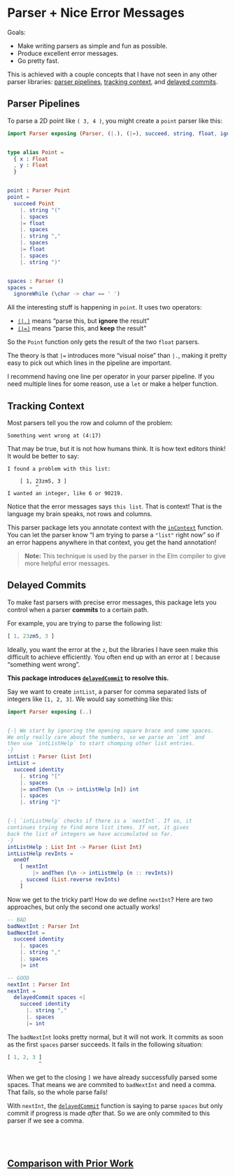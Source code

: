 # Parser + Nice Error Messages

Goals:

  - Make writing parsers as simple and fun as possible.
  - Produce excellent error messages.
  - Go pretty fast.

This is achieved with a couple concepts that I have not seen in any other parser libraries: [parser pipelines](#parser-pipelines), [tracking context](#tracking-context), and [delayed commits](#delayed-commits).


## Parser Pipelines

To parse a 2D point like `( 3, 4 )`, you might create a `point` parser like this:

```elm
import Parser exposing (Parser, (|.), (|=), succeed, string, float, ignoreWhile)


type alias Point =
  { x : Float
  , y : Float
  }


point : Parser Point
point =
  succeed Point
    |. string "("
    |. spaces
    |= float
    |. spaces
    |. string ","
    |. spaces
    |= float
    |. spaces
    |. string ")"


spaces : Parser ()
spaces =
  ignoreWhile (\char -> char == ' ')
```

All the interesting stuff is happening in `point`. It uses two operators:

  - [`(|.)`][ignore] means “parse this, but **ignore** the result”
  - [`(|=)`][keep] means “parse this, and **keep** the result”

So the `Point` function only gets the result of the two `float` parsers.

[ignore]: http://package.elm-lang.org/packages/elm-tools/parser/latest/Parser#|.
[keep]: http://package.elm-lang.org/packages/elm-tools/parser/latest/Parser#|=

The theory is that `|=` introduces more “visual noise” than `|.`, making it pretty easy to pick out which lines in the pipeline are important.

I recommend having one line per operator in your parser pipeline. If you need multiple lines for some reason, use a `let` or make a helper function.


## Tracking Context

Most parsers tell you the row and column of the problem:

    Something went wrong at (4:17)

That may be true, but it is not how humans think. It is how text editors think! It would be better to say:

    I found a problem with this list:

        [ 1, 23zm5, 3 ]
             ^
    I wanted an integer, like 6 or 90219.

Notice that the error messages says `this list`. That is context! That is the language my brain speaks, not rows and columns.

This parser package lets you annotate context with the [`inContext`][inContext] function. You can let the parser know “I am trying to parse a `"list"` right now” so if an error happens anywhere in that context, you get the hand annotation!

[inContext]: http://package.elm-lang.org/packages/elm-tools/parser/latest/Parser#inContext

> **Note:** This technique is used by the parser in the Elm compiler to give more helpful error messages.


## Delayed Commits

To make fast parsers with precise error messages, this package lets you control when a parser **commits** to a certain path.

For example, you are trying to parse the following list:

```elm
[ 1, 23zm5, 3 ]
```

Ideally, you want the error at the `z`, but the libraries I have seen make this difficult to achieve efficiently. You often end up with an error at `[` because “something went wrong”.

**This package introduces [`delayedCommit`][delayedCommit] to resolve this.**

Say we want to create `intList`, a parser for comma separated lists of integers like `[1, 2, 3]`. We would say something like this:

[delayedCommit]: http://package.elm-lang.org/packages/elm-tools/parser/latest/Parser#delayedCommit

```elm
import Parser exposing (..)


{-| We start by ignoring the opening square brace and some spaces.
We only really care about the numbers, so we parse an `int` and
then use `intListHelp` to start chomping other list entries.
-}
intList : Parser (List Int)
intList =
  succeed identity
    |. string "["
    |. spaces
    |= andThen (\n -> intListHelp [n]) int
    |. spaces
    |. string "]"


{-| `intListHelp` checks if there is a `nextInt`. If so, it
continues trying to find more list items. If not, it gives
back the list of integers we have accumulated so far.
-}
intListHelp : List Int -> Parser (List Int)
intListHelp revInts =
  oneOf
    [ nextInt
        |> andThen (\n -> intListHelp (n :: revInts))
    , succeed (List.reverse revInts)
    ]
```

Now we get to the tricky part! How do we define `nextInt`? Here are two approaches, but only the second one actually works!


```elm
-- BAD
badNextInt : Parser Int
badNextInt =
  succeed identity
    |. spaces
    |. string ","
    |. spaces
    |= int

-- GOOD
nextInt : Parser Int
nextInt =
  delayedCommit spaces <|
    succeed identity
      |. string ","
      |. spaces
      |= int
```

The `badNextInt` looks pretty normal, but it will not work. It commits as soon as the first `spaces` parser succeeds. It fails in the following situation:

```elm
[ 1, 2, 3 ]
          ^
```

When we get to the closing `]` we have already successfully parsed some spaces. That means we are commited to `badNextInt` and need a comma. That fails, so the whole parse fails!

With `nextInt`, the [`delayedCommit`][delayedCommit] function is saying to parse `spaces` but only commit if progress is made *after* that. So we are only commited to this parser if we see a comma.

<br>

<br>

## [Comparison with Prior Work](https://github.com/elm-tools/parser/blob/master/comparison.md)
